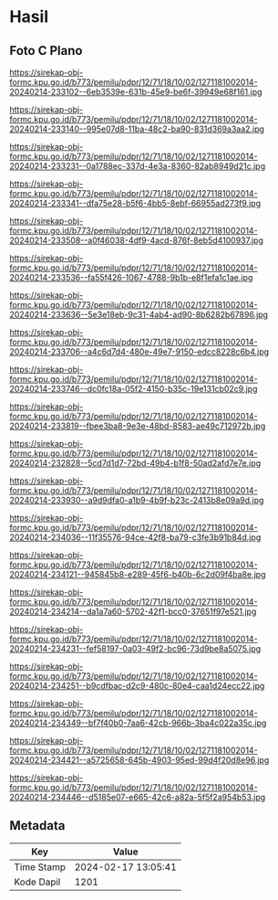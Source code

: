# Hasil

## Foto C Plano

https://sirekap-obj-formc.kpu.go.id/b773/pemilu/pdpr/12/71/18/10/02/1271181002014-20240214-233102--6eb3539e-631b-45e9-be6f-39949e68f161.jpg

https://sirekap-obj-formc.kpu.go.id/b773/pemilu/pdpr/12/71/18/10/02/1271181002014-20240214-233140--995e07d8-11ba-48c2-ba90-831d369a3aa2.jpg

https://sirekap-obj-formc.kpu.go.id/b773/pemilu/pdpr/12/71/18/10/02/1271181002014-20240214-233231--0a1788ec-337d-4e3a-8360-82ab8949d21c.jpg

https://sirekap-obj-formc.kpu.go.id/b773/pemilu/pdpr/12/71/18/10/02/1271181002014-20240214-233341--dfa75e28-b5f6-4bb5-8ebf-66955ad273f9.jpg

https://sirekap-obj-formc.kpu.go.id/b773/pemilu/pdpr/12/71/18/10/02/1271181002014-20240214-233508--a0f46038-4df9-4acd-876f-8eb5d4100937.jpg

https://sirekap-obj-formc.kpu.go.id/b773/pemilu/pdpr/12/71/18/10/02/1271181002014-20240214-233536--fa55f426-1067-4788-9b1b-e8f1efa1c1ae.jpg

https://sirekap-obj-formc.kpu.go.id/b773/pemilu/pdpr/12/71/18/10/02/1271181002014-20240214-233636--5e3e18eb-9c31-4ab4-ad90-8b6282b67896.jpg

https://sirekap-obj-formc.kpu.go.id/b773/pemilu/pdpr/12/71/18/10/02/1271181002014-20240214-233706--a4c6d7d4-480e-49e7-9150-edcc8228c6b4.jpg

https://sirekap-obj-formc.kpu.go.id/b773/pemilu/pdpr/12/71/18/10/02/1271181002014-20240214-233746--dc0fc18a-05f2-4150-b35c-19e131cb02c9.jpg

https://sirekap-obj-formc.kpu.go.id/b773/pemilu/pdpr/12/71/18/10/02/1271181002014-20240214-233819--fbee3ba8-9e3e-48bd-8583-ae49c712972b.jpg

https://sirekap-obj-formc.kpu.go.id/b773/pemilu/pdpr/12/71/18/10/02/1271181002014-20240214-232828--5cd7d1d7-72bd-49b4-b1f8-50ad2afd7e7e.jpg

https://sirekap-obj-formc.kpu.go.id/b773/pemilu/pdpr/12/71/18/10/02/1271181002014-20240214-233930--a9d9dfa0-a1b9-4b9f-b23c-2413b8e09a9d.jpg

https://sirekap-obj-formc.kpu.go.id/b773/pemilu/pdpr/12/71/18/10/02/1271181002014-20240214-234036--11f35576-94ce-42f8-ba79-c3fe3b91b84d.jpg

https://sirekap-obj-formc.kpu.go.id/b773/pemilu/pdpr/12/71/18/10/02/1271181002014-20240214-234121--945845b8-e289-45f6-b40b-6c2d09f4ba8e.jpg

https://sirekap-obj-formc.kpu.go.id/b773/pemilu/pdpr/12/71/18/10/02/1271181002014-20240214-234214--da1a7a60-5702-42f1-bcc0-37651f97e521.jpg

https://sirekap-obj-formc.kpu.go.id/b773/pemilu/pdpr/12/71/18/10/02/1271181002014-20240214-234231--fef58197-0a03-49f2-bc96-73d9be8a5075.jpg

https://sirekap-obj-formc.kpu.go.id/b773/pemilu/pdpr/12/71/18/10/02/1271181002014-20240214-234251--b9cdfbac-d2c9-480c-80e4-caa1d24ecc22.jpg

https://sirekap-obj-formc.kpu.go.id/b773/pemilu/pdpr/12/71/18/10/02/1271181002014-20240214-234349--bf7f40b0-7aa6-42cb-966b-3ba4c022a35c.jpg

https://sirekap-obj-formc.kpu.go.id/b773/pemilu/pdpr/12/71/18/10/02/1271181002014-20240214-234421--a5725658-645b-4903-95ed-99d4f20d8e96.jpg

https://sirekap-obj-formc.kpu.go.id/b773/pemilu/pdpr/12/71/18/10/02/1271181002014-20240214-234446--d5185e07-e665-42c6-a82a-5f5f2a954b53.jpg


## Metadata

| Key        | Value               |
| ---------- | ------------------- |
| Time Stamp | 2024-02-17 13:05:41 |
| Kode Dapil | 1201                |



